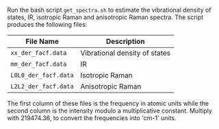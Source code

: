 Run the bash script `get_spectra.sh` to estimate the vibrational density of states, IR, isotropic Raman and anisotropic Raman spectra. The script produces the following files:

| File Name              | Description                   |
|------------------------|-------------------------------|
| `xx_der_facf.data`     | Vibrational density of states   |
| `mm_der_facf.data`     | IR   |
| `L0L0_der_facf.data`   | Isotropic Raman   |
| `L2L2_der_facf.data`   | Anisotropic Raman   |

The first column of these files is the frequency in atomic units while the second column is the intensity modulo a multiplicative constant. Multiply with 219474.36,  to convert the frequencies into 'cm-1' units. 

